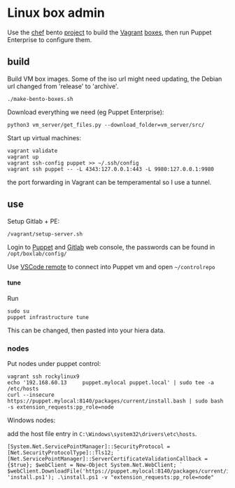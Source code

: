 # Linux box admin

Use the [chef](https://www.chef.io/products/chef-infra) bento [project](https://github.com/chef/bento) to build the [Vagrant](https://www.vagrantup.com/) [boxes](https://app.vagrantup.com/bento), then run Puppet Enterprise to configure them.

## build

Build VM box images. Some of the iso url might need updating, the Debian url changed from 'release' to 'archive'.

```shell
./make-bento-boxes.sh
```

Download everything we need (eg Puppet Enterprise):

```shell
python3 vm_server/get_files.py --download_folder=vm_server/src/
```

Start up virtual machines:

```shell
vagrant validate
vagrant up
vagrant ssh-config puppet >> ~/.ssh/config
vagrant ssh puppet -- -L 4343:127.0.0.1:443 -L 9980:127.0.0.1:9980
```

the port forwarding in Vagrant can be temperamental so I use a tunnel.

## use

Setup Gitlab + PE:

```shell
/vagrant/setup-server.sh
```

Login to [Puppet](https://localhost:4343/auth/login?redirect=/) and [Gitlab](http://localhost:9980/users/sign_in) web console, the passwords can be found in `/opt/boxlab/config/`

Use [VSCode remote](https://code.visualstudio.com/docs/remote/remote-overview) to connect into Puppet vm and open `~/controlrepo`

#### tune

Run

```shell
sudo su
puppet infrastructure tune
```

This can be changed, then pasted into your hiera data.

### nodes

Put nodes under puppet control:

```shell
vagrant ssh rockylinux9
echo '192.168.60.13     puppet.mylocal puppet.local' | sudo tee -a /etc/hosts
curl --insecure https://puppet.mylocal:8140/packages/current/install.bash | sudo bash -s extension_requests:pp_role=node
```

Windows nodes:

add the host file entry in `C:\Windows\system32\drivers\etc\hosts`.

```shell
[System.Net.ServicePointManager]::SecurityProtocol = [Net.SecurityProtocolType]::Tls12; `
[Net.ServicePointManager]::ServerCertificateValidationCallback = {$true}; $webClient = New-Object System.Net.WebClient; `
$webClient.DownloadFile('https://puppet.mylocal:8140/packages/current/install.ps1', 'install.ps1'); .\install.ps1 -v "extension_requests:pp_role=node"
```

